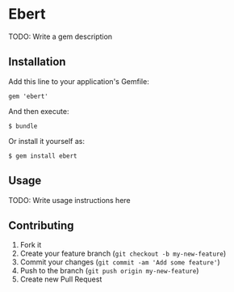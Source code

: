 # Ebert

TODO: Write a gem description

## Installation

Add this line to your application's Gemfile:

    gem 'ebert'

And then execute:

    $ bundle

Or install it yourself as:

    $ gem install ebert

## Usage

TODO: Write usage instructions here

## Contributing

1. Fork it
2. Create your feature branch (`git checkout -b my-new-feature`)
3. Commit your changes (`git commit -am 'Add some feature'`)
4. Push to the branch (`git push origin my-new-feature`)
5. Create new Pull Request
